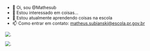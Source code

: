 - 👋 Oi, sou @Mathesub
- 👀 Estou interessado em coisas...
- 🌱 Estou atualmente aprendendo coisas na escola
- 📫 Como entrar em contato: matheus.subianski@escola.pr.gov.br

![.](https://media.tenor.com/ZuXnTDxIbjQAAAAC/shocked-shocked-cat.gif)



![.](https://media.tenor.com/9RsYHkzRE0EAAAAd/shock-shocker.gif)
